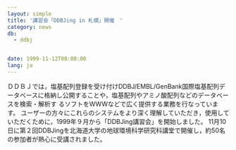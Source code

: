 ```yaml
---
layout: simple
title: '講習会「DDBJing in 札幌」開催　'
category: news
db:
  - ddbj


date: 1999-11-12T00:00:00
lang: ja
---
```


ＤＤＢＪでは，塩基配列登録を受け付けDDBJ/EMBL/GenBank国際塩基配列データベースに格納し公開することや，塩基配列やアミノ酸配列などのデータベースを検索・解析す るソフトをWWWなどで広く提供する業務を行なっています。 ユーザーの方々にこれらのシステムをより深く理解していただき，使用していただくために，1999年９月から「DDBJing講習会」を開始しました。 11月10日に第２回DDBJingを北海道大学の地球環境科学研究科講堂で開催し，約50名の参加者が熱心に受講されました。
